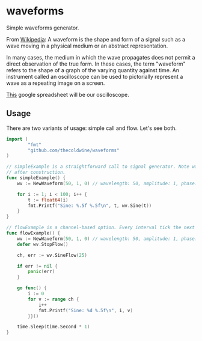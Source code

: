 # waveforms

Simple waveforms generator.

From [Wikipedia](https://en.wikipedia.org/wiki/Waveform): A waveform is the shape and form of a signal such as a 
wave moving in a physical medium or an abstract representation.

In many cases, the medium in which the wave propagates does not permit a direct observation of the true form.
In these cases, the term "waveform" refers to the shape of a graph of the varying quantity against time.
An instrument called an oscilloscope can be used to pictorially represent a wave as a repeating image on a screen.

[This](https://docs.google.com/spreadsheets/d/1yav__Zk_zyuSIr3frNeUTSwELCtd5-JVMRQob9vdnpU/edit?usp=sharing) google spreadsheet will be our oscilloscope.

## Usage
There are two variants of usage: simple call and flow. Let's see both.

```go
import (
        "fmt"
        "github.com/thecoldwine/waveforms"
)

// simpleExample is a straightforward call to signal generator. Note waveform's parameters cannot be changed
// after construction.
func simpleExample() {
	wv := NewWaveform(50, 1, 0) // wavelength: 50, amplitude: 1, phase: 0

	for i := 1; i < 100; i++ {
		t := float64(i)
		fmt.Printf("Sine: %.5f %.5f\n", t, wv.Sine(t))
	}
}

// flowExample is a channel-based option. Every interval tick the next value is put on out channel.
func flowExample() {
	wv := NewWaveform(50, 1, 0) // wavelength: 50, amplitude: 1, phase: 0
	defer wv.StopFlow()

	ch, err := wv.SineFlow(25)

	if err != nil {
		panic(err)
	}

	go func() {
		i := 0
		for v := range ch {
			i++
			fmt.Printf("Sine: %d %.5f\n", i, v)
		}}()

	time.Sleep(time.Second * 1)
}

```
